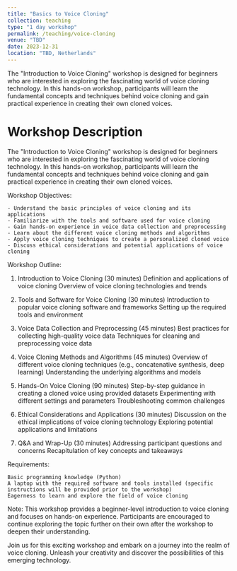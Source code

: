 ```yaml
---
title: "Basics to Voice Cloning"
collection: teaching
type: "1 day workshop"
permalink: /teaching/voice-cloning
venue: "TBD"
date: 2023-12-31
location: "TBD, Netherlands"
---
```


The "Introduction to Voice Cloning" workshop is designed for beginners who are interested in exploring the fascinating world of voice cloning technology. In this hands-on workshop, participants will learn the fundamental concepts and techniques behind voice cloning and gain practical experience in creating their own cloned voices.

Workshop Description
======


The "Introduction to Voice Cloning" workshop is designed for beginners who are interested in exploring the fascinating world of voice cloning technology. In this hands-on workshop, participants will learn the fundamental concepts and techniques behind voice cloning and gain practical experience in creating their own cloned voices.

Workshop Objectives:

    - Understand the basic principles of voice cloning and its applications
    - Familiarize with the tools and software used for voice cloning
    - Gain hands-on experience in voice data collection and preprocessing
    - Learn about the different voice cloning methods and algorithms
    - Apply voice cloning techniques to create a personalized cloned voice
    - Discuss ethical considerations and potential applications of voice cloning
    
Workshop Outline:
    
   1. Introduction to Voice Cloning (30 minutes)
        Definition and applications of voice cloning
        Overview of voice cloning technologies and trends

   2. Tools and Software for Voice Cloning (30 minutes)
        Introduction to popular voice cloning software and frameworks
        Setting up the required tools and environment

   3. Voice Data Collection and Preprocessing (45 minutes)
        Best practices for collecting high-quality voice data
        Techniques for cleaning and preprocessing voice data

   4. Voice Cloning Methods and Algorithms (45 minutes)
        Overview of different voice cloning techniques (e.g., concatenative synthesis, deep learning)
        Understanding the underlying algorithms and models

   5. Hands-On Voice Cloning (90 minutes)
        Step-by-step guidance in creating a cloned voice using provided datasets
        Experimenting with different settings and parameters
        Troubleshooting common challenges

   6. Ethical Considerations and Applications (30 minutes)
        Discussion on the ethical implications of voice cloning technology
        Exploring potential applications and limitations

   7.  Q&A and Wrap-Up (30 minutes)
        Addressing participant questions and concerns
        Recapitulation of key concepts and takeaways

Requirements:

    Basic programming knowledge (Python)
    A laptop with the required software and tools installed (specific instructions will be provided prior to the workshop)
    Eagerness to learn and explore the field of voice cloning

Note: This workshop provides a beginner-level introduction to voice cloning and focuses on hands-on experience. Participants are encouraged to continue exploring the topic further on their own after the workshop to deepen their understanding.

Join us for this exciting workshop and embark on a journey into the realm of voice cloning. Unleash your creativity and discover the possibilities of this emerging technology.
